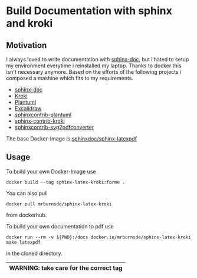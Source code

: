 # Build Documentation with sphinx and kroki 
## Motivation
I always loved to write documentation with [sphinx-doc](https://www.sphinx-doc.org), but i hated to setup my environment everytime i reinstalled my laptop. Thanks to docker this isn't necessary anymore. 
Based on the efforts of the following projects i composed a mashine which fits to my requirements.
- [sphinx-doc](https://www.sphinx-doc.org)
- [Kroki](https://docs.kroki.io/kroki/)
- [Plantuml](https://plantuml.com)
- [Excalidraw](https://excalidraw.com/)
- [sphinxcontrib-plantuml](https://pypi.org/project/sphinxcontrib-plantuml/)
- [sphinx-contrib-kroki](https://github.com/sphinx-contrib/kroki)
- [sphinxcontrib-svg2pdfconverter](https://pypi.org/project/sphinxcontrib-svg2pdfconverter/)

The base Docker-Image is [sphinxdoc/sphinx-latexpdf](https://hub.docker.com/r/sphinxdoc/sphinx-latexpdf)

## Usage
To build your own Docker-Image use 

`docker build --tag sphinx-latex-kroki:forme .`

You can also pull 

``docker pull mrburnsde/sphinx-latex-kroki`` 

from dockerhub.

To build your own documentation to pdf use 

``docker run --rm -v ${PWD}:/docs docker.io/mrburnsde/sphinx-latex-kroki make latexpdf``
 
 in the cloned directory.

 | WARNING: take care for the correct tag
 | --- |


